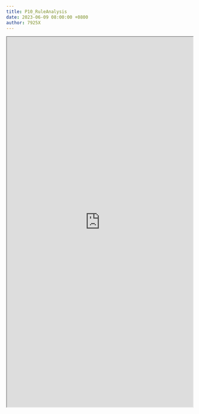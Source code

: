 ```yaml
---
title: P10_RuleAnalysis
date: 2023-06-09 08:00:00 +0800
author: 7925X
---
```


<iframe src="https://y.dialwo.com/7925X2024/20230609-P10_RuleAnalysis.pdf" width="100%" height="1000px"></iframe>
